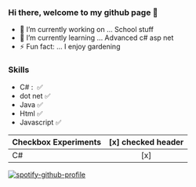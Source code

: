 ### Hi there, welcome to my github page 👋
- 🔭 I’m currently working on ... School stuff
- 🌱 I’m currently learning ... Advanced c# asp net
- ⚡ Fun fact: ... I enjoy gardening

### Skills 
- C# :&nbsp;    :white_check_mark:
- dot net     :white_check_mark:
- Java        :white_check_mark:
- Html        :white_check_mark:
- Javascript  :white_check_mark:

| Checkbox Experiments | [x] checked header    |
| ---------------------|:---------------------:|
| C#                   | [x]                   |


[![spotify-github-profile](https://spotify-github-profile.vercel.app/api/view?uid=niclastimle89&cover_image=false)](https://github.com/kittinan/spotify-github-profile)
